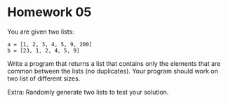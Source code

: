 # Homework 05


You are given two lists:

    a = [1, 2, 3, 4, 5, 9, 200]
    b = [23, 1, 2, 4, 5, 9]

Write a program that returns a list that contains only the elements that are
common between the lists (no duplicates). Your program should work on two list
of different sizes.

Extra: Randomly generate two lists to test your solution.


